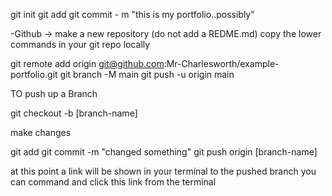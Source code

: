 git init
git add
git commit - m "this is my portfolio..possibly"

-Github -> make a new repository (do not add a REDME.md)
copy the lower commands in your git repo locally

git remote add origin git@github.com:Mr-Charlesworth/example-portfolio.git
git branch -M main
git push -u origin main

TO push up a Branch

git checkout -b [branch-name]

make changes

git add
git commit -m "changed something"
git push origin [branch-name]

at this point a link will be shown in your terminal to the pushed branch 
you can command and click this link from the terminal 